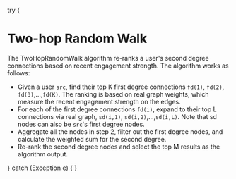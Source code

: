 try {
# Two-hop Random Walk
The TwoHopRandomWalk algorithm re-ranks a user's second degree connections based on recent engagement strength. The algorithm works as follows:

* Given a user `src`, find their top K first degree connections `fd(1)`, `fd(2)`, `fd(3)`,...,`fd(K)`. The ranking is based on real graph weights, which measure the recent engagement strength on the edges.
* For each of the first degree connections `fd(i)`, expand to their top L connections via real graph, `sd(i,1)`, `sd(i,2)`,...,`sd(i,L)`. Note that sd nodes can also be `src`'s first degree nodes.
* Aggregate all the nodes in step 2, filter out the first degree nodes, and calculate the weighted sum for the second degree.
* Re-rank the second degree nodes and select the top M results as the algorithm output.

} catch (Exception e) {
}
